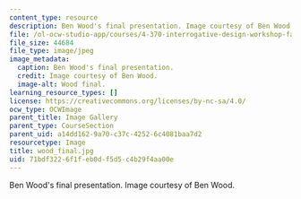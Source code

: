 ```yaml
---
content_type: resource
description: Ben Wood's final presentation. Image courtesy of Ben Wood.
file: /ol-ocw-studio-app/courses/4-370-interrogative-design-workshop-fall-2005/71bdf3226f1feb0df5d5c4b29f4aa00e_wood_final.jpg
file_size: 44684
file_type: image/jpeg
image_metadata:
  caption: Ben Wood's final presentation.
  credit: Image courtesy of Ben Wood.
  image-alt: Wood final.
learning_resource_types: []
license: https://creativecommons.org/licenses/by-nc-sa/4.0/
ocw_type: OCWImage
parent_title: Image Gallery
parent_type: CourseSection
parent_uid: a14dd162-9a70-c37c-4252-6c4081baa7d2
resourcetype: Image
title: wood_final.jpg
uid: 71bdf322-6f1f-eb0d-f5d5-c4b29f4aa00e
---
```

Ben Wood's final presentation. Image courtesy of Ben Wood.